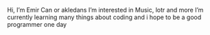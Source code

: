 Hi, I’m Emir Can or akledans
I’m interested in Music, lotr and more
I’m currently learning many things about coding and i hope to be a good programmer one day
